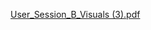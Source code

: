[User_Session_B_Visuals (3).pdf](https://github.com/department-of-veterans-affairs/voicebot/files/11019595/User_Session_B_Visuals.3.pdf)
